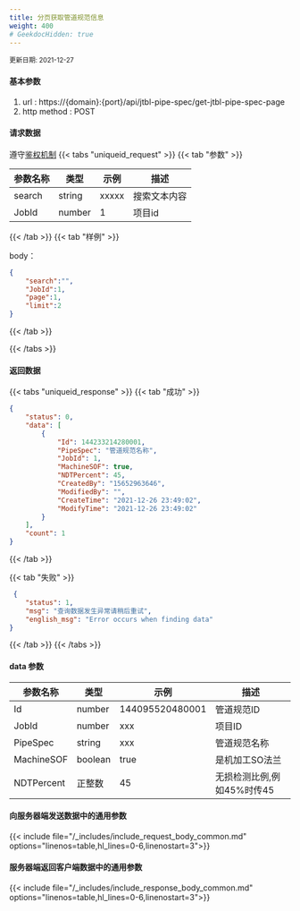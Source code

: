 ```yaml
---
title: 分页获取管道规范信息
weight: 400
# GeekdocHidden: true
---
```


<small>更新日期: 2021-12-27</small>

#### 基本参数
1. url : https://{domain}:{port}/api/jtbl-pipe-spec/get-jtbl-pipe-spec-page
2. http method : POST

#### 请求数据
遵守[鉴权机制](/auth/)
{{< tabs "uniqueid_request" >}}
{{< tab "参数" >}} 

|  参数名称   |  类型 |  示例 |  描述 |
|  ----  | ----  | ----  | ----  |
|  search  | string  | xxxxx  | 搜索文本内容 |
|  JobId  | number  | 1  | 项目id |

{{< /tab >}}
{{< tab "样例" >}}


body： 

```json
{
    "search":"",
    "JobId":1,
    "page":1,
    "limit":2
}
```
{{< /tab >}}

{{< /tabs >}}


#### 返回数据


{{< tabs "uniqueid_response" >}}
{{< tab "成功" >}} 
```json
{
    "status": 0,
    "data": [
        {
            "Id": 144233214280001,
            "PipeSpec": "管道规范名称",
            "JobId": 1,
            "MachineSOF": true,
            "NDTPercent": 45,
            "CreatedBy": "15652963646",
            "ModifiedBy": "",
            "CreateTime": "2021-12-26 23:49:02",
            "ModifyTime": "2021-12-26 23:49:02"
        }
    ],
    "count": 1
}
```   
{{< /tab >}}

{{< tab "失败" >}}
```json
 {
    "status": 1,
    "msg": "查询数据发生异常请稍后重试",
    "english_msg": "Error occurs when finding data"
}
```
{{< /tab >}}
{{< /tabs >}}
#### data 参数

|  参数名称   |  类型 |  示例 |  描述 |
|  ----  | ----  | ----  | ----  |
|  Id  | number  | 144095520480001  | 管道规范ID |
|  JobId  | number  | xxx  | 项目ID |
|  PipeSpec  | string  | xxx  | 管道规范名称 |
|  MachineSOF  | boolean  | true  | 是机加工SO法兰 |
|  NDTPercent  | 正整数  | 45  | 无损检测比例,例如45%时传45 |

#### 向服务器端发送数据中的通用参数
{{< include file="/_includes/include_request_body_common.md"  options="linenos=table,hl_lines=0-6,linenostart=3">}}

#### 服务器端返回客户端数据中的通用参数

{{< include file="/_includes/include_response_body_common.md"  options="linenos=table,hl_lines=0-6,linenostart=3">}}
